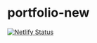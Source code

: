 # portfolio-new

[![Netlify Status](https://api.netlify.com/api/v1/badges/5de72c35-9d5a-41c0-bd2d-78591f2633d7/deploy-status)](https://app.netlify.com/sites/supa-light/deploys)
